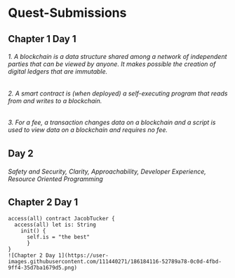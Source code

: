 # Quest-Submissions
## Chapter 1 Day 1 ##
###### 1. A blockchain is a data structure shared among a network of independent parties that can be viewed by anyone. It makes possible the creation of             digital ledgers that are immutable.
###### 2. A smart contract is (when deployed) a self-executing program that reads from and writes to a blockchain.
###### 3. For a fee, a transaction changes data on a blockchain and a script is used to view data on a blockchain and requires no fee.
## Day 2 ##
###### Safety and Security, Clarity, Approachability, Developer Experience, Resource Oriented Programming

## Chapter 2 Day 1 ##
```cadence
access(all) contract JacobTucker {
  access(all) let is: String
    init() {
      self.is = "the best"
      }
}
![Chapter 2 Day 1](https://user-images.githubusercontent.com/111440271/186184116-52789a78-0c0d-4fbd-9ff4-35d7ba1679d5.png)
